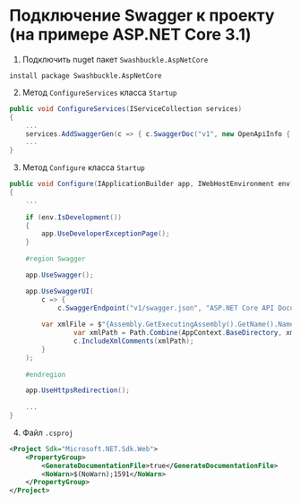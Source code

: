 # Подключение Swagger к проекту (на примере ASP.NET Core 3.1)
1. Подключить nuget пакет `Swashbuckle.AspNetCore`
```
install package Swashbuckle.AspNetCore
```
2. Метод `ConfigureServices` класса `Startup`
```csharp
public void ConfigureServices(IServiceCollection services)
{
	...
	services.AddSwaggerGen(c => { c.SwaggerDoc("v1", new OpenApiInfo { Title = "ASP.NET Core API", Version = "v1"}); });
	...
}
```
3. Метод `Configure` класса `Startup`
```csharp
public void Configure(IApplicationBuilder app, IWebHostEnvironment env)
{
	...
	
	if (env.IsDevelopment())
	{
		app.UseDeveloperExceptionPage();
	}
	
	#region Swagger

	app.UseSwagger();

	app.UseSwaggerUI(
	    c => { 
	        c.SwaggerEndpoint("v1/swagger.json", "ASP.NET Core API Documentation");
		
		var xmlFile = $"{Assembly.GetExecutingAssembly().GetName().Name}.xml";
                var xmlPath = Path.Combine(AppContext.BaseDirectory, xmlFile);
                c.IncludeXmlComments(xmlPath);
	    }
	);
	
	#endregion

	app.UseHttpsRedirection();
	
	...
}
```
4. Файл `.csproj`
```xml
<Project Sdk="Microsoft.NET.Sdk.Web">
    <PropertyGroup>
        <GenerateDocumentationFile>true</GenerateDocumentationFile>
        <NoWarn>$(NoWarn);1591</NoWarn>
    </PropertyGroup>
</Project>
```
